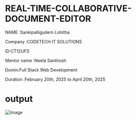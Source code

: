 # REAL-TIME-COLLABORATIVE-DOCUMENT-EDITOR

NAME :Sankipalligudem Lohitha

Company :CODETECH IT SOLUTIONS

ID:CT12UFS

Mentor name :Neela Santhosh

Domin:Full Stack Web Development

Duration :February 20th, 2025 to April 20th, 2025

# output
![Image](https://github.com/user-attachments/assets/9987b6cc-4516-4db2-a5c1-5f6f6d3e1718)
